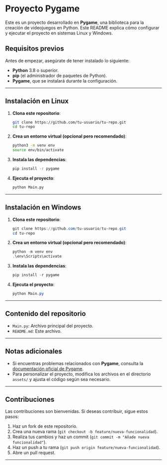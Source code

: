 # Proyecto Pygame

Este es un proyecto desarrollado en **Pygame**, una biblioteca para la creación de videojuegos en Python. Este README explica cómo configurar y ejecutar el proyecto en sistemas Linux y Windows.

## Requisitos previos

Antes de empezar, asegúrate de tener instalado lo siguiente:

- **Python** 3.8 o superior.
- **pip** (el administrador de paquetes de Python).
- **Pygame**, que se instalará durante la configuración.

---

## Instalación en Linux

1. **Clona este repositorio**:
    ```bash
    git clone https://github.com/tu-usuario/tu-repo.git
    cd tu-repo
    ```

2. **Crea un entorno virtual (opcional pero recomendado)**:
    ```bash
    python3 -m venv env
    source env/bin/activate
    ```

3. **Instala las dependencias**:
    ```bash
    pip install -r pygame
    ```

4. **Ejecuta el proyecto**:
    ```bash
    python Main.py
    ```

---

## Instalación en Windows

1. **Clona este repositorio**:
    ```powershell
    git clone https://github.com/tu-usuario/tu-repo.git
    cd tu-repo
    ```

2. **Crea un entorno virtual (opcional pero recomendado)**:
    ```powershell
    python -m venv env
    .\env\Scripts\activate
    ```

3. **Instala las dependencias**:
    ```powershell
    pip install -r pygame
    ```

4. **Ejecuta el proyecto**:
    ```powershell
    python Main.py
    ```

---

## Contenido del repositorio

- `Main.py`: Archivo principal del proyecto.
- `README.md`: Este archivo.

---

## Notas adicionales

- Si encuentras problemas relacionados con **Pygame**, consulta la [documentación oficial de Pygame](https://www.pygame.org/docs/).
- Para personalizar el proyecto, modifica los archivos en el directorio `assets/` y ajusta el código según sea necesario.

---

## Contribuciones

Las contribuciones son bienvenidas. Si deseas contribuir, sigue estos pasos:

1. Haz un fork de este repositorio.
2. Crea una nueva rama (`git checkout -b feature/nueva-funcionalidad`).
3. Realiza tus cambios y haz un commit (`git commit -m "Añade nueva funcionalidad"`).
4. Haz un push a tu rama (`git push origin feature/nueva-funcionalidad`).
5. Abre un pull request.

---

